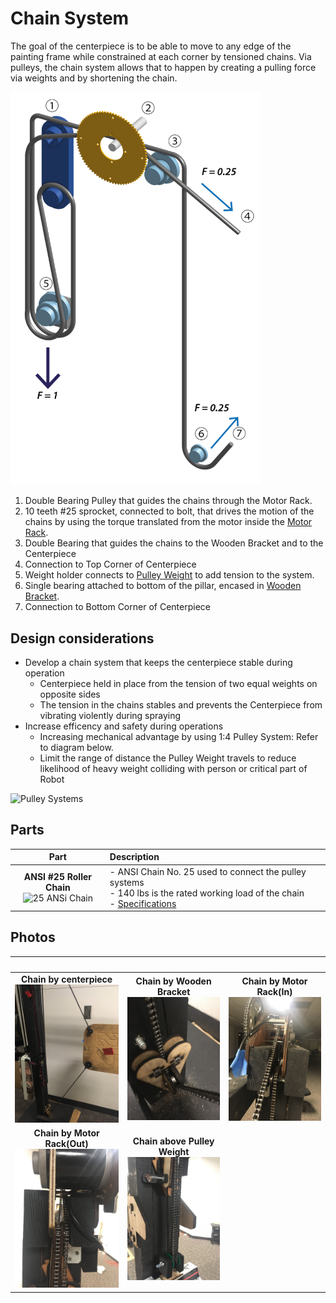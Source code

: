 # Chain System

The goal of the centerpiece is to be able to move to any edge of the painting frame while constrained at each corner by tensioned chains. Via pulleys, the chain system allows that to happen by creating a pulling force via weights and by shortening the chain.

<img src="https://github.com/UniKlo/PaintBot/blob/master/Mechanics/ChainSystem/chain-system-02-01.png" width="400">

1. Double Bearing Pulley that guides the chains through the Motor Rack.
2. 10 teeth #25 sprocket, connected to bolt, that drives the motion of the chains by using the torque translated from the motor inside the [Motor Rack](https://github.com/UniKlo/PaintBot/tree/master/Mechanics/MotorRack).
3. Double Bearing that guides the chains to the Wooden Bracket and to the Centerpiece
4. Connection to Top Corner of Centerpiece
5. Weight holder connects to [Pulley Weight](https://github.com/UniKlo/PaintBot/tree/master/Mechanics/PulleyWeights) to add tension to the system.
6. Single bearing attached to bottom of the pillar, encased in [Wooden Bracket](https://github.com/UniKlo/PaintBot/blob/master/Mechanics/Wooden%20Bracket).
7. Connection to Bottom Corner of Centerpiece

## Design considerations

* Develop a chain system that keeps the centerpiece stable during operation
  * Centerpiece held in place from the tension of two equal weights on opposite sides
  * The tension in the chains stables and prevents the Centerpiece from vibrating violently during spraying
* Increase efficency and safety during operations
  * Increasing mechanical advantage by using 1:4 Pulley System: Refer to diagram below.
  * Limit the range of distance the Pulley Weight travels to reduce likelihood of heavy weight colliding with person or critical part of Robot

![Pulley Systems](https://user-images.githubusercontent.com/49771001/69490092-82e11280-0e37-11ea-8bda-d5d2c92d5691.png)

## Parts
| Part | Description |
| :--: | :-- |
**ANSI #25 Roller Chain** <br/> <img width="100" alt="25 ANSi Chain" src="https://user-images.githubusercontent.com/49771001/69489463-d26e1100-0e2c-11ea-9208-3ee7e888c19d.png"> | - ANSI Chain No. 25 used to connect the pulley systems <br/> - 140 lbs is the rated working load of the chain <br/> - [Specifications](https://www.renoldjeffrey.com/media/2395574/ansi-standard-roller-chain-renold-jeffrey.pdf)


## Photos
| &nbsp; | &nbsp; | &nbsp; |
|:-:|:-:|:-:|
**Chain by centerpiece** <br/> <img src="https://github.com/UniKlo/PaintBot/blob/master/Mechanics/ChainSystem/Image%20from%20iOS.jpg" width="400"> | **Chain by Wooden Bracket** <br/> <img src="https://github.com/UniKlo/PaintBot/blob/master/Mechanics/ChainSystem/Image%20from%20iOS%20(2).jpg" width="400"> | **Chain by Motor Rack(In)** <br/> <img src="https://github.com/UniKlo/PaintBot/blob/master/Mechanics/ChainSystem/Image%20from%20iOS%20(3).jpg" width="400">
**Chain by Motor Rack(Out)** <br/> <img src="https://github.com/UniKlo/PaintBot/blob/master/Mechanics/ChainSystem/Image%20from%20iOS%20(5).jpg" width="400"> | **Chain above Pulley Weight** <br/> <img src="https://github.com/UniKlo/PaintBot/blob/master/Mechanics/ChainSystem/Image%20from%20iOS%20(4).jpg" width="400">
